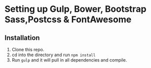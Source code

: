 # Setting up Gulp, Bower, Bootstrap Sass,Postcss & FontAwesome



## Installation

1. Clone this repo.
2. cd into the directory and run `npm install`
3. Run `gulp` and it will pull in all dependencies and compile.

